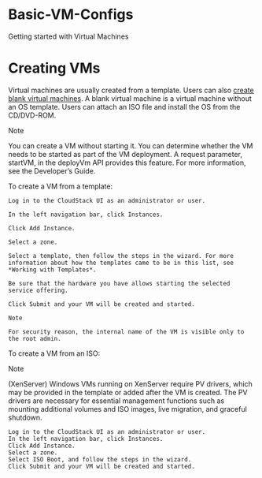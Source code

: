# Basic-VM-Configs
Getting started with Virtual Machines

# Creating VMs

<P>Virtual machines are usually created from a template. Users can also  <a href="http://docs.cloudstack.apache.org/projects/archived-cloudstack-administration/en/latest/virtual_machines.html#creating-vms" target="_blank" rel="noopener noreferrer">create blank virtual machines</a>. A blank virtual machine is a virtual machine without an OS template. Users can attach an ISO file and install the OS from the CD/DVD-ROM.</P>

Note

You can create a VM without starting it. You can determine whether the VM needs to be started as part of the VM deployment. A request parameter, startVM, in the deployVm API provides this feature. For more information, see the Developer’s Guide.

To create a VM from a template:

    Log in to the CloudStack UI as an administrator or user.

    In the left navigation bar, click Instances.

    Click Add Instance.

    Select a zone.

    Select a template, then follow the steps in the wizard. For more information about how the templates came to be in this list, see *Working with Templates*.

    Be sure that the hardware you have allows starting the selected service offering.

    Click Submit and your VM will be created and started.

    Note

    For security reason, the internal name of the VM is visible only to the root admin.

To create a VM from an ISO:

Note

(XenServer) Windows VMs running on XenServer require PV drivers, which may be provided in the template or added after the VM is created. The PV drivers are necessary for essential management functions such as mounting additional volumes and ISO images, live migration, and graceful shutdown.

    Log in to the CloudStack UI as an administrator or user.
    In the left navigation bar, click Instances.
    Click Add Instance.
    Select a zone.
    Select ISO Boot, and follow the steps in the wizard.
    Click Submit and your VM will be created and started.

